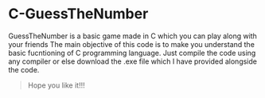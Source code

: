 # C-GuessTheNumber
GuessTheNumber is a basic game made in C which you can play along with your friends 
The main objective of this code is to make you understand the basic fucntioning of C programming language. 
Just compile the code using any compiler or else download the .exe file which I have provided alongside the code.

> Hope you like it!!!
